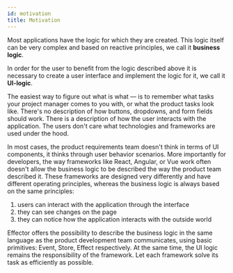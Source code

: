 ```yaml
---
id: motivation
title: Motivation
---
```


Most applications have the logic for which they are created.
This logic itself can be very complex and based on reactive principles, we call it **business logic**.

In order for the user to benefit from the logic described above it is necessary to create a user interface
and implement the logic for it, we call it **UI-logic**.

The easiest way to figure out what is what — is to remember what tasks your project manager comes to you with,
or what the product tasks look like. There's no description of how buttons, dropdowns, and form fields should work.
There is a description of how the user interacts with the application.
The users don't care what technologies and frameworks are used under the hood.

In most cases, the product requirements team doesn't think in terms of UI components, it thinks through user behavior scenarios.
More importantly for developers, the way frameworks like React, Angular, or Vue work often doesn't allow
the business logic to be described the way the product team described it. These frameworks are designed very differently
and have different operating principles, whereas the business logic is always based on the same principles:
1. users can interact with the application through the interface
2. they can see changes on the page
3. they can notice how the application interacts with the outside world

Effector offers the possibility to describe the business logic in the same language as the product development team communicates,
using basic primitives: Event, Store, Effect respectively. At the same time, the UI logic remains the responsibility of the framework.
Let each framework solve its task as efficiently as possible.
